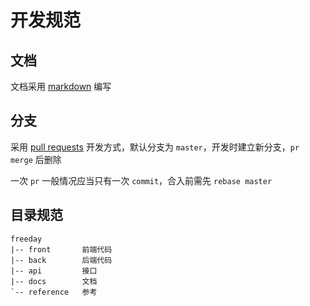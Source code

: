 # 开发规范

## 文档

文档采用 [markdown](https://github.github.com/gfm/) 编写

## 分支

采用 [pull requests](https://docs.github.com/en/github/collaborating-with-pull-requests/proposing-changes-to-your-work-with-pull-requests/about-pull-requests) 开发方式，默认分支为 `master`，开发时建立新分支，`pr merge` 后删除

一次 `pr` 一般情况应当只有一次 `commit`，合入前需先 `rebase master`

## 目录规范

```
freeday
|-- front       前端代码
|-- back        后端代码
|-- api         接口
|-- docs        文档
`-- reference   参考
```

